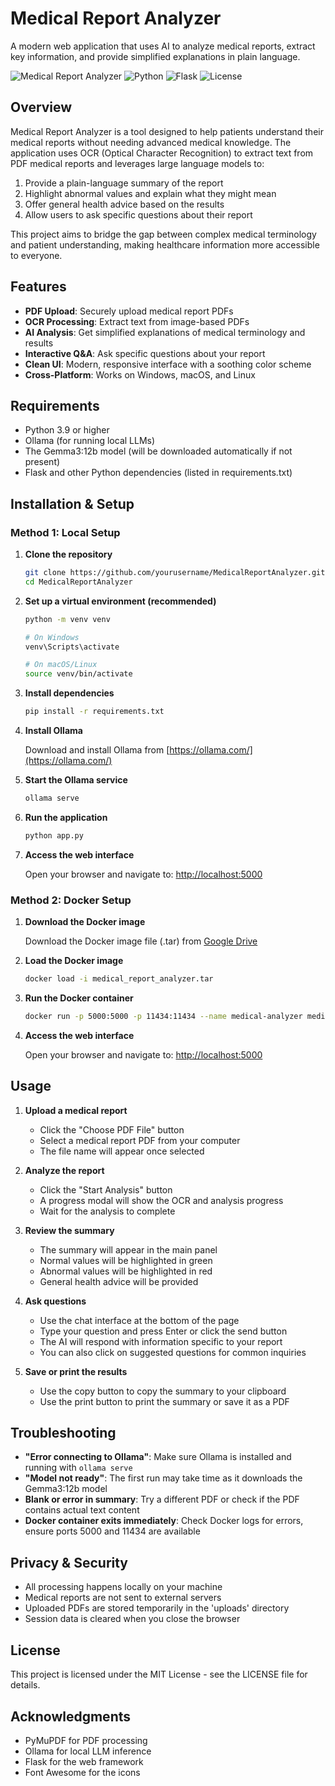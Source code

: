 # Medical Report Analyzer

A modern web application that uses AI to analyze medical reports, extract key information, and provide simplified explanations in plain language.

![Medical Report Analyzer](https://img.shields.io/badge/Medical-Report%20Analyzer-4CAF50)
![Python](https://img.shields.io/badge/Python-3.9+-blue)
![Flask](https://img.shields.io/badge/Flask-2.0+-lightgrey)
![License](https://img.shields.io/badge/License-MIT-yellow)

## Overview

Medical Report Analyzer is a tool designed to help patients understand their medical reports without needing advanced medical knowledge. The application uses OCR (Optical Character Recognition) to extract text from PDF medical reports and leverages large language models to:

1. Provide a plain-language summary of the report
2. Highlight abnormal values and explain what they might mean
3. Offer general health advice based on the results
4. Allow users to ask specific questions about their report

This project aims to bridge the gap between complex medical terminology and patient understanding, making healthcare information more accessible to everyone.

## Features

- **PDF Upload**: Securely upload medical report PDFs
- **OCR Processing**: Extract text from image-based PDFs
- **AI Analysis**: Get simplified explanations of medical terminology and results
- **Interactive Q&A**: Ask specific questions about your report
- **Clean UI**: Modern, responsive interface with a soothing color scheme
- **Cross-Platform**: Works on Windows, macOS, and Linux

## Requirements

- Python 3.9 or higher
- Ollama (for running local LLMs)
- The Gemma3:12b model (will be downloaded automatically if not present)
- Flask and other Python dependencies (listed in requirements.txt)

## Installation & Setup

### Method 1: Local Setup

1. **Clone the repository**

   ```bash
   git clone https://github.com/yourusername/MedicalReportAnalyzer.git
   cd MedicalReportAnalyzer
   ```

2. **Set up a virtual environment (recommended)**

   ```bash
   python -m venv venv
   
   # On Windows
   venv\Scripts\activate
   
   # On macOS/Linux
   source venv/bin/activate
   ```

3. **Install dependencies**

   ```bash
   pip install -r requirements.txt
   ```

4. **Install Ollama**

   Download and install Ollama from [https://ollama.com/](https://ollama.com/)

5. **Start the Ollama service**

   ```bash
   ollama serve
   ```

6. **Run the application**

   ```bash
   python app.py
   ```

7. **Access the web interface**

   Open your browser and navigate to: [http://localhost:5000](http://localhost:5000)

### Method 2: Docker Setup

1. **Download the Docker image**

   Download the Docker image file (.tar) from [Google Drive](https://drive.google.com/drive/folders/your-folder-id)

2. **Load the Docker image**

   ```bash
   docker load -i medical_report_analyzer.tar
   ```

3. **Run the Docker container**

   ```bash
   docker run -p 5000:5000 -p 11434:11434 --name medical-analyzer medical-report-analyzer:latest
   ```

4. **Access the web interface**

   Open your browser and navigate to: [http://localhost:5000](http://localhost:5000)

## Usage

1. **Upload a medical report**
   - Click the "Choose PDF File" button
   - Select a medical report PDF from your computer
   - The file name will appear once selected

2. **Analyze the report**
   - Click the "Start Analysis" button
   - A progress modal will show the OCR and analysis progress
   - Wait for the analysis to complete

3. **Review the summary**
   - The summary will appear in the main panel
   - Normal values will be highlighted in green
   - Abnormal values will be highlighted in red
   - General health advice will be provided

4. **Ask questions**
   - Use the chat interface at the bottom of the page
   - Type your question and press Enter or click the send button
   - The AI will respond with information specific to your report
   - You can also click on suggested questions for common inquiries

5. **Save or print the results**
   - Use the copy button to copy the summary to your clipboard
   - Use the print button to print the summary or save it as a PDF

## Troubleshooting

- **"Error connecting to Ollama"**: Make sure Ollama is installed and running with `ollama serve`
- **"Model not ready"**: The first run may take time as it downloads the Gemma3:12b model
- **Blank or error in summary**: Try a different PDF or check if the PDF contains actual text content
- **Docker container exits immediately**: Check Docker logs for errors, ensure ports 5000 and 11434 are available

## Privacy & Security

- All processing happens locally on your machine
- Medical reports are not sent to external servers
- Uploaded PDFs are stored temporarily in the 'uploads' directory
- Session data is cleared when you close the browser

## License

This project is licensed under the MIT License - see the LICENSE file for details.

## Acknowledgments

- PyMuPDF for PDF processing
- Ollama for local LLM inference
- Flask for the web framework
- Font Awesome for the icons
